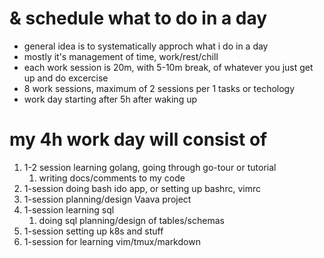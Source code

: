 # & schedule what to do in a day

* general idea is to systematically approch what i do in a day
* mostly it's management of time, work/rest/chill
* each work session is 20m, with 5-10m break, of whatever you just get up and do excercise
* 8 work sessions, maximum of 2 sessions per 1 tasks or techology
* work day starting after 5h after waking up

# my 4h work day will consist of
1. 1-2 session learning golang, going through go-tour or tutorial
	1. writing docs/comments to my code
1. 1-session   doing bash ido app, or setting up bashrc, vimrc
1. 1-session planning/design Vaava project
1. 1-session learning sql
	1. doing sql planning/design of tables/schemas 
1. 1-session setting up k8s and stuff
1. 1-session for learning vim/tmux/markdown
